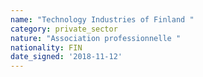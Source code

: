 ```yaml
---
name: "Technology Industries of Finland "
category: private_sector
nature: "Association professionnelle "
nationality: FIN
date_signed: '2018-11-12'
---
```

    
